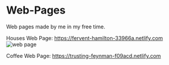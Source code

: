 # Web-Pages
Web pages made by me in my free time.

Houses Web Page:
https://fervent-hamilton-33966a.netlify.com
![web page](https://fervent-hamilton-33966a.netlify.com)

Coffee Web Page:
https://trusting-feynman-f09acd.netlify.com
